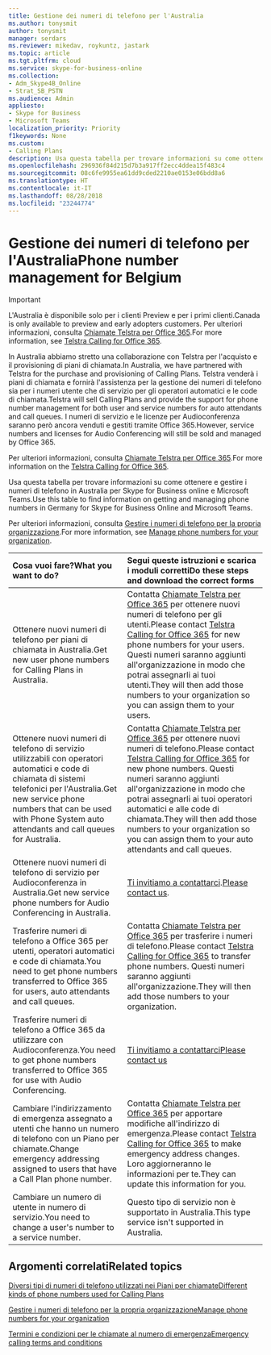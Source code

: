 ```yaml
---
title: Gestione dei numeri di telefono per l'Australia
ms.author: tonysmit
author: tonysmit
manager: serdars
ms.reviewer: mikedav, roykuntz, jastark
ms.topic: article
ms.tgt.pltfrm: cloud
ms.service: skype-for-business-online
ms.collection:
- Adm_Skype4B_Online
- Strat_SB_PSTN
ms.audience: Admin
appliesto:
- Skype for Business
- Microsoft Teams
localization_priority: Priority
f1keywords: None
ms.custom:
- Calling Plans
description: Usa questa tabella per trovare informazioni su come ottenere e gestire i numeri di telefono in Australia per Skype for Business online e Microsoft Teams.
ms.openlocfilehash: 296936f84d215d7b3a917ff2ecc4ddea15f483c4
ms.sourcegitcommit: 08c6fe9955ea61dd9cded2210ae0153e06bdd8a6
ms.translationtype: HT
ms.contentlocale: it-IT
ms.lasthandoff: 08/28/2018
ms.locfileid: "23244774"
---
```

# <a name="phone-number-management-for-australia"></a><span data-ttu-id="c1657-103">Gestione dei numeri di telefono per l'Australia</span><span class="sxs-lookup"><span data-stu-id="c1657-103">Phone number management for Belgium</span></span>
> [!IMPORTANT]
> <span data-ttu-id="c1657-104">L'Australia è disponibile solo per i clienti Preview e per i primi clienti.</span><span class="sxs-lookup"><span data-stu-id="c1657-104">Canada is only available to preview and early adopters customers.</span></span> <span data-ttu-id="c1657-105">Per ulteriori informazioni, consulta [Chiamate Telstra per Office 365](https://aka.ms/TelstraVoicePlan).</span><span class="sxs-lookup"><span data-stu-id="c1657-105">For more information, see [Telstra Calling for Office 365](https://aka.ms/TelstraVoicePlan).</span></span>

<span data-ttu-id="c1657-106">In Australia abbiamo stretto una collaborazione con Telstra per l'acquisto e il provisioning di piani di chiamata.</span><span class="sxs-lookup"><span data-stu-id="c1657-106">In Australia, we have partnered with Telstra for the purchase and provisioning of Calling Plans.</span></span> <span data-ttu-id="c1657-107">Telstra venderà i piani di chiamata e fornirà l'assistenza per la gestione dei numeri di telefono sia per i numeri utente che di servizio per gli operatori automatici e le code di chiamata.</span><span class="sxs-lookup"><span data-stu-id="c1657-107">Telstra will sell Calling Plans and provide the support for phone number management for both user and service numbers for auto attendants and call queues.</span></span> <span data-ttu-id="c1657-108">I numeri di servizio e le licenze per Audioconferenza saranno però ancora venduti e gestiti tramite Office 365.</span><span class="sxs-lookup"><span data-stu-id="c1657-108">However, service numbers and licenses for Audio Conferencing will still be sold and managed by Office 365.</span></span>

<span data-ttu-id="c1657-109">Per ulteriori informazioni, consulta [Chiamate Telstra per Office 365](https://aka.ms/TelstraVoicePlan).</span><span class="sxs-lookup"><span data-stu-id="c1657-109">For more information on the [Telstra Calling for Office 365](https://aka.ms/TelstraVoicePlan).</span></span>

<span data-ttu-id="c1657-110">Usa questa tabella per trovare informazioni su come ottenere e gestire i numeri di telefono in Australia per Skype for Business online e Microsoft Teams.</span><span class="sxs-lookup"><span data-stu-id="c1657-110">Use this table to find information on getting and managing phone numbers in Germany for Skype for Business Online and Microsoft Teams.</span></span>

<span data-ttu-id="c1657-111">Per ulteriori informazioni, consulta [Gestire i numeri di telefono per la propria organizzazione](manage-phone-numbers-for-your-organization.md).</span><span class="sxs-lookup"><span data-stu-id="c1657-111">For more information, see [Manage phone numbers for your organization](manage-phone-numbers-for-your-organization.md).</span></span>

|<span data-ttu-id="c1657-112">**Cosa vuoi fare?**</span><span class="sxs-lookup"><span data-stu-id="c1657-112">**What you want to do?**</span></span>|<span data-ttu-id="c1657-113">**Segui queste istruzioni e scarica i moduli corretti**</span><span class="sxs-lookup"><span data-stu-id="c1657-113">**Do these steps and download the correct forms**</span></span>|
|:-----|:-----|
|<span data-ttu-id="c1657-114">Ottenere nuovi numeri di telefono per piani di chiamata in Australia.</span><span class="sxs-lookup"><span data-stu-id="c1657-114">Get new user phone numbers for Calling Plans in Australia.</span></span>   <br/> |<span data-ttu-id="c1657-115">Contatta [Chiamate Telstra per Office 365](https://aka.ms/TelstraVoicePlan) per ottenere nuovi numeri di telefono per gli utenti.</span><span class="sxs-lookup"><span data-stu-id="c1657-115">Please contact [Telstra Calling for Office 365](https://aka.ms/TelstraVoicePlan) for new phone numbers for your users.</span></span> <span data-ttu-id="c1657-116">Questi numeri saranno aggiunti all'organizzazione in modo che potrai assegnarli ai tuoi utenti.</span><span class="sxs-lookup"><span data-stu-id="c1657-116">They will then add those numbers to your organization so you can assign them to your users.</span></span> <br/>
|<span data-ttu-id="c1657-117">Ottenere nuovi numeri di telefono di servizio utilizzabili con operatori automatici e code di chiamata di sistemi telefonici per l'Australia.</span><span class="sxs-lookup"><span data-stu-id="c1657-117">Get new service phone numbers that can be used with Phone System auto attendants and call queues for Australia.</span></span> <br/> |<span data-ttu-id="c1657-118">Contatta [Chiamate Telstra per Office 365](https://aka.ms/TelstraVoicePlan) per ottenere nuovi numeri di telefono.</span><span class="sxs-lookup"><span data-stu-id="c1657-118">Please contact [Telstra Calling for Office 365](https://aka.ms/TelstraVoicePlan) for new phone numbers.</span></span> <span data-ttu-id="c1657-119">Questi numeri saranno aggiunti all'organizzazione in modo che potrai assegnarli ai tuoi operatori automatici e alle code di chiamata.</span><span class="sxs-lookup"><span data-stu-id="c1657-119">They will then add those numbers to your organization so you can assign them to your auto attendants and call queues.</span></span> <br/>|
|<span data-ttu-id="c1657-120">Ottenere nuovi numeri di telefono di servizio per Audioconferenza in Australia.</span><span class="sxs-lookup"><span data-stu-id="c1657-120">Get new service phone numbers for Audio Conferencing in Australia.</span></span>   <br/> |<span data-ttu-id="c1657-121">[Ti invitiamo a contattarci](mailto:ptnapac@microsoft.com).</span><span class="sxs-lookup"><span data-stu-id="c1657-121">[Please contact us](mailto:ptnapac@microsoft.com).</span></span>|
|<span data-ttu-id="c1657-122">Trasferire numeri di telefono a Office 365 per utenti, operatori automatici e code di chiamata.</span><span class="sxs-lookup"><span data-stu-id="c1657-122">You need to get phone numbers transferred to Office 365 for users, auto attendants and call queues.</span></span>  <br/> |<span data-ttu-id="c1657-123">Contatta [Chiamate Telstra per Office 365](https://aka.ms/TelstraVoicePlan) per trasferire i numeri di telefono.</span><span class="sxs-lookup"><span data-stu-id="c1657-123">Please contact [Telstra Calling for Office 365](https://aka.ms/TelstraVoicePlan) to transfer phone numbers.</span></span> <span data-ttu-id="c1657-124">Questi numeri saranno aggiunti all'organizzazione.</span><span class="sxs-lookup"><span data-stu-id="c1657-124">They will then add those numbers to your organization.</span></span>  <br/> |
|<span data-ttu-id="c1657-125">Trasferire numeri di telefono a Office 365 da utilizzare con Audioconferenza.</span><span class="sxs-lookup"><span data-stu-id="c1657-125">You need to get phone numbers transferred to Office 365 for use with Audio Conferencing.</span></span>  |[<span data-ttu-id="c1657-126">Ti invitiamo a contattarci</span><span class="sxs-lookup"><span data-stu-id="c1657-126">Please contact us</span></span>](mailto:ptnapac@microsoft.com) |
|<span data-ttu-id="c1657-127">Cambiare l'indirizzamento di emergenza assegnato a utenti che hanno un numero di telefono con un Piano per chiamate.</span><span class="sxs-lookup"><span data-stu-id="c1657-127">Change emergency addressing assigned to users that have a Call Plan phone number.</span></span> |<span data-ttu-id="c1657-128">Contatta [Chiamate Telstra per Office 365](https://aka.ms/TelstraVoicePlan) per apportare modifiche all'indirizzo di emergenza.</span><span class="sxs-lookup"><span data-stu-id="c1657-128">Please contact [Telstra Calling for Office 365](https://aka.ms/TelstraVoicePlan) to make emergency address changes.</span></span> <span data-ttu-id="c1657-129">Loro aggiorneranno le informazioni per te.</span><span class="sxs-lookup"><span data-stu-id="c1657-129">They can update this information for you.</span></span>|
|<span data-ttu-id="c1657-130">Cambiare un numero di utente in numero di servizio.</span><span class="sxs-lookup"><span data-stu-id="c1657-130">You need to change a user's number to a service number.</span></span> |<span data-ttu-id="c1657-131">Questo tipo di servizio non è supportato in Australia.</span><span class="sxs-lookup"><span data-stu-id="c1657-131">This type service isn't supported in Australia.</span></span>

## <a name="related-topics"></a><span data-ttu-id="c1657-132">Argomenti correlati</span><span class="sxs-lookup"><span data-stu-id="c1657-132">Related topics</span></span>
[<span data-ttu-id="c1657-133">Diversi tipi di numeri di telefono utilizzati nei Piani per chiamate</span><span class="sxs-lookup"><span data-stu-id="c1657-133">Different kinds of phone numbers used for Calling Plans</span></span>](../different-kinds-of-phone-numbers-used-for-calling-plans.md)

[<span data-ttu-id="c1657-134">Gestire i numeri di telefono per la propria organizzazione</span><span class="sxs-lookup"><span data-stu-id="c1657-134">Manage phone numbers for your organization</span></span>](manage-phone-numbers-for-your-organization.md)

[<span data-ttu-id="c1657-135">Termini e condizioni per le chiamate al numero di emergenza</span><span class="sxs-lookup"><span data-stu-id="c1657-135">Emergency calling terms and conditions</span></span>](../../legal-and-regulatory/emergency-calling-terms-and-conditions.md)